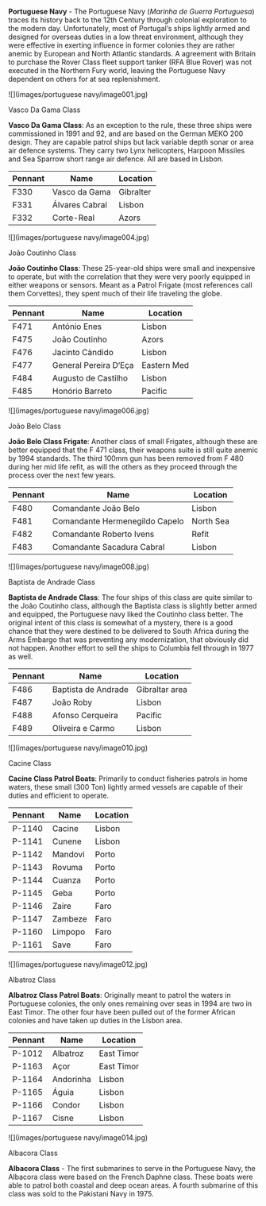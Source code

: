 **Portuguese Navy** - The Portuguese Navy (_Marinha de Guerra Portuguesa_) traces its history back to the 12th Century through colonial exploration to the modern day. Unfortunately, most of Portugal‘s ships lightly armed and designed for overseas duties in a low threat environment, although they were effective in exerting influence in former colonies they are rather anemic by European and North Atlantic standards. A agreement with Britain to purchase the Rover Class fleet support tanker (RFA Blue Rover) was not executed in the Northern Fury world, leaving the Portuguese Navy dependent on others for at sea replenishment.

![](images/portuguese navy/image001.jpg)

Vasco Da Gama Class

**Vasco Da Gama Class**: As an exception to the rule, these three ships were commissioned in 1991 and 92, and are based on the German MEKO 200 design. They are capable patrol ships but lack variable depth sonar or area air defence systems. They carry two Lynx helicopters, Harpoon Missiles and Sea Sparrow short range air defence. All are based in Lisbon.

| Pennant | Name           | Location  |
| ------- | -------------- | --------- |
| F330    | Vasco da Gama  | Gibralter |
| F331    | Álvares Cabral | Lisbon    |
| F332    | Corte-Real     | Azors     |

![](images/portuguese navy/image004.jpg)

João Coutinho Class

**João Coutinho Class**: These 25-year-old ships were small and inexpensive to operate, but with the correlation that they were very poorly equipped in either weapons or sensors. Meant as a Patrol Frigate (most references call them Corvettes), they spent much of their life traveling the globe.

| Pennant | Name                  | Location    |
| ------- | --------------------- | ----------- |
| F471    | António Enes          | Lisbon      |
| F475    | João Coutinho         | Azors       |
| F476    | Jacinto Càndido       | Lisbon      |
| F477    | General Pereira D‘Eça | Eastern Med |
| F484    | Augusto de Castilho   | Lisbon      |
| F485    | Honório Barreto       | Pacific     |

![](images/portuguese navy/image006.jpg)

João Belo Class

**João Belo Class Frigate**: Another class of small Frigates, although these are better equipped that the F 471 class, their weapons suite is still quite anemic by 1994 standards. The third 100mm gun has been removed from F 480 during her mid life refit, as will the others as they proceed through the process over the next few years.

| Pennant | Name                           | Location  |
| ------- | ------------------------------ | --------- |
| F480    | Comandante João Belo           | Lisbon    |
| F481    | Comandante Hermenegildo Capelo | North Sea |
| F482    | Comandante Roberto Ivens       | Refit     |
| F483    | Comandante Sacadura Cabral     | Lisbon    |

![](images/portuguese navy/image008.jpg)

Baptista de Andrade Class

**Baptista de Andrade Class**: The four ships of this class are quite similar to the João Coutinho class, although the Baptista class is slightly better armed and equipped, the Portuguese navy liked the Coutinho class better. The original intent of this class is somewhat of a mystery, there is a good chance that they were destined to be delivered to South Africa during the Arms Embargo that was preventing any modernization, that obviously did not happen. Another effort to sell the ships to Columbia fell through in 1977 as well.

| Pennant | Name                | Location       |
| ------- | ------------------- | -------------- |
| F486    | Baptista de Andrade | Gibraltar area |
| F487    | João Roby           | Lisbon         |
| F488    | Afonso Cerqueira    | Pacific        |
| F489    | Oliveira e Carmo    | Lisbon         |

![](images/portuguese navy/image010.jpg)

Cacine Class

**Cacine Class Patrol Boats**: Primarily to conduct fisheries patrols in home waters, these small (300 Ton) lightly armed vessels are capable of their duties and efficient to operate.

| Pennant | Name    | Location |
| ------- | ------- | -------- |
| P-1140  | Cacine  | Lisbon   |
| P-1141  | Cunene  | Lisbon   |
| P-1142  | Mandovi | Porto    |
| P-1143  | Rovuma  | Porto    |
| P-1144  | Cuanza  | Porto    |
| P-1145  | Geba    | Porto    |
| P-1146  | Zaire   | Faro     |
| P-1147  | Zambeze | Faro     |
| P-1160  | Limpopo | Faro     |
| P-1161  | Save    | Faro     |

![](images/portuguese navy/image012.jpg)

Albatroz Class

**Albatroz Class Patrol Boats**: Originally meant to patrol the waters in Portuguese colonies, the only ones remaining over seas in 1994 are two in East Timor. The other four have been pulled out of the former African colonies and have taken up duties in the Lisbon area.

| Pennant | Name      | Location   |
| ------- | --------- | ---------- |
| P-1012  | Albatroz  | East Timor |
| P-1163  | Açor      | East Timor |
| P-1164  | Andorinha | Lisbon     |
| P-1165  | Águia     | Lisbon     |
| P-1166  | Condor    | Lisbon     |
| P-1167  | Cisne     | Lisbon     |

![](images/portuguese navy/image014.jpg)

Albacora Class

**Albacora Class** - The first submarines to serve in the Portuguese Navy, the Albacora class were based on the French Daphne class. These boats were able to patrol both coastal and deep ocean areas. A fourth submarine of this class was sold to the Pakistani Navy in 1975.
